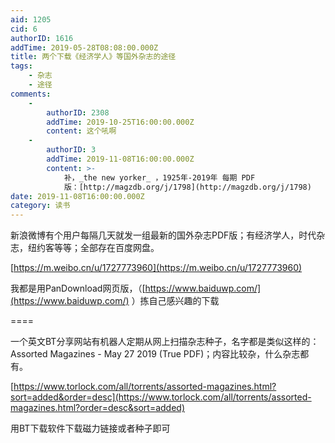 ```yaml
---
aid: 1205
cid: 6
authorID: 1616
addTime: 2019-05-28T08:08:00.000Z
title: 两个下载《经济学人》等国外杂志的途径
tags:
    - 杂志
    - 途径
comments:
    -
        authorID: 2308
        addTime: 2019-10-25T16:00:00.000Z
        content: 这个吼啊
    -
        authorID: 3
        addTime: 2019-11-08T16:00:00.000Z
        content: >-
            补，_the new yorker_ ，1925年-2019年 每期 PDF
            版：[http://magzdb.org/j/1798](http://magzdb.org/j/1798)
date: 2019-11-08T16:00:00.000Z
category: 读书
---
```


新浪微博有个用户每隔几天就发一组最新的国外杂志PDF版；有经济学人，时代杂志，纽约客等等；全部存在百度网盘。

[https://m.weibo.cn/u/1727773960](https://m.weibo.cn/u/1727773960)

我都是用PanDownload网页版，（[https://www.baiduwp.com/](https://www.baiduwp.com/) ）拣自己感兴趣的下载

\====

一个英文BT分享网站有机器人定期从网上扫描杂志种子，名字都是类似这样的：Assorted Magazines - May 27 2019 (True PDF)；内容比较杂，什么杂志都有。

[https://www.torlock.com/all/torrents/assorted-magazines.html?sort=added&order=desc](https://www.torlock.com/all/torrents/assorted-magazines.html?order=desc&sort=added)

用BT下载软件下载磁力链接或者种子即可
